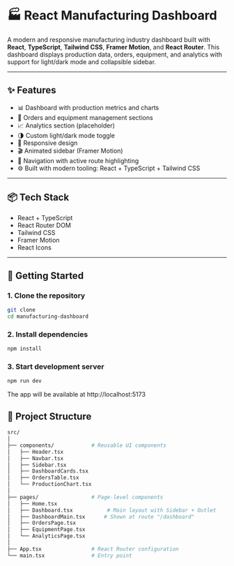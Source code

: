 # 🏭 React Manufacturing Dashboard

A modern and responsive manufacturing industry dashboard built with **React**, **TypeScript**, **Tailwind CSS**, **Framer Motion**, and **React Router**. This dashboard displays production data, orders, equipment, and analytics with support for light/dark mode and collapsible sidebar.

---

## ✨ Features

- 📊 Dashboard with production metrics and charts
- 🧾 Orders and equipment management sections
- 📈 Analytics section (placeholder)
- 🌗 Custom light/dark mode toggle
- 🎯 Responsive design
- 🎬 Animated sidebar (Framer Motion)
- 🧭 Navigation with active route highlighting
- ⚙️ Built with modern tooling: React + TypeScript + Tailwind CSS

---

## 📦 Tech Stack

- React + TypeScript
- React Router DOM
- Tailwind CSS
- Framer Motion
- React Icons

---

## 🚀 Getting Started

### 1. Clone the repository

```bash
git clone
cd manufacturing-dashboard
```

### 2. Install dependencies

```bash
npm install
```

### 3. Start development server

```bash
npm run dev
```

The app will be available at http://localhost:5173

## 🧱 Project Structure

```bash
src/
│
├── components/            # Reusable UI components
│   ├── Header.tsx
│   ├── Navbar.tsx
│   ├── Sidebar.tsx
│   ├── DashboardCards.tsx
│   ├── OrdersTable.tsx
│   └── ProductionChart.tsx
│
├── pages/                 # Page-level components
│   ├── Home.tsx
│   ├── Dashboard.tsx           # Main layout with Sidebar + Outlet
│   ├── DashboardMain.tsx      # Shown at route "/dashboard"
│   ├── OrdersPage.tsx
│   ├── EquipmentPage.tsx
│   └── AnalyticsPage.tsx
│
├── App.tsx                # React Router configuration
└── main.tsx               # Entry point
```
